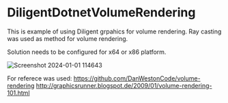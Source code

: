 # DiligentDotnetVolumeRendering

This is example of using Diligent grpahics for volume rendering. Ray casting was used as method for volume rendering.

Solution needs to be configured for x64 or x86 platform.

![Screenshot 2024-01-01 114643](https://github.com/zarnayp/DiligentDotnetVolumeRendering/assets/39445270/4339c743-9886-4a4f-a2b7-2b173767faa7)

For referece was used:
https://github.com/DanWestonCode/volume-rendering
http://graphicsrunner.blogspot.de/2009/01/volume-rendering-101.html
